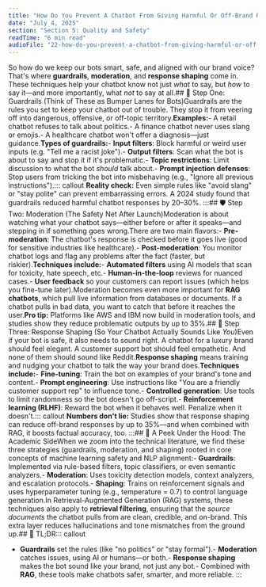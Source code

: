 ```yaml
---
title: "How Do You Prevent A Chatbot From Giving Harmful Or Off-Brand Responses?"
date: "July 4, 2025"
section: "Section 5: Quality and Safety"
readTime: "6 min read"
audioFile: "22-how-do-you-prevent-a-chatbot-from-giving-harmful-or-off-brand-responses.wav"
---
```


So how do we keep our bots smart, safe, and aligned with our brand voice? That's where **guardrails**, **moderation**, and **response shaping** come in. These techniques help your chatbot know not just *what* to say, but *how* to say it—and more importantly, what *not* to say at all.## 🧱 Step One: Guardrails (Think of These as Bumper Lanes for Bots)Guardrails are the rules you set to keep your chatbot out of trouble. They stop it from veering off into dangerous, offensive, or off-topic territory.**Examples:**- A retail chatbot refuses to talk about politics.- A finance chatbot never uses slang or emojis.- A healthcare chatbot won't offer a diagnosis—just guidance.**Types of guardrails:**- **Input filters**: Block harmful or weird user inputs (e.g. "Tell me a racist joke").- **Output filters**: Scan what the bot is about to say and stop it if it's problematic.- **Topic restrictions**: Limit discussion to what the bot *should* talk about.- **Prompt injection defenses**: Stop users from tricking the bot into misbehaving (e.g., "Ignore all previous instructions").::: callout
**Reality check:** Even simple rules like "avoid slang" or "stay polite" can prevent embarrassing errors. A 2024 study found that guardrails reduced harmful chatbot responses by 20–30%.
:::## 🛡 Step Two: Moderation (The Safety Net After Launch)Moderation is about watching what your chatbot says—either before or after it speaks—and stepping in if something goes wrong.There are two main flavors:- **Pre-moderation**: The chatbot's response is checked before it goes live (good for sensitive industries like healthcare).- **Post-moderation**: You monitor chatbot logs and flag any problems after the fact (faster, but riskier).**Techniques include:**- **Automated filters** using AI models that scan for toxicity, hate speech, etc.- **Human-in-the-loop** reviews for nuanced cases.- **User feedback** so your customers can report issues (which helps you fine-tune later).Moderation becomes even more important for **RAG chatbots**, which pull live information from databases or documents. If a chatbot pulls in bad data, you want to catch that before it reaches the user.**Pro tip:** Platforms like AWS and IBM now build in moderation tools, and studies show they reduce problematic outputs by up to 35%.## 🎯 Step Three: Response Shaping (So Your Chatbot Actually Sounds Like *You*)Even if your bot is safe, it also needs to sound right. A chatbot for a luxury brand should feel elegant. A customer support bot should feel empathetic. And none of them should sound like Reddit.**Response shaping** means training and nudging your chatbot to talk the way your brand does.**Techniques include:**- **Fine-tuning**: Train the bot on examples of your brand's tone and content.- **Prompt engineering**: Use instructions like "You are a friendly customer support rep" to influence tone.- **Controlled generation**: Use tools to limit randomness so the bot doesn't go off-script.- **Reinforcement learning (RLHF)**: Reward the bot when it behaves well. Penalize when it doesn't.::: callout
**Numbers don't lie:** Studies show that response shaping can reduce off-brand responses by up to 35%—and when combined with RAG, it boosts factual accuracy, too.
:::## 🔬 A Peek Under the Hood: The Academic SideWhen we zoom into the technical literature, we find these three strategies (guardrails, moderation, and shaping) rooted in core concepts of machine learning safety and NLP alignment:- **Guardrails**: Implemented via rule-based filters, topic classifiers, or even semantic analyzers.- **Moderation**: Uses toxicity detection models, context analyzers, and escalation protocols.- **Shaping**: Trains on reinforcement signals and uses hyperparameter tuning (e.g., temperature = 0.7) to control language generation.In Retrieval-Augmented Generation (RAG) systems, these techniques also apply to **retrieval filtering**, ensuring that the *source documents* the chatbot pulls from are clean, credible, and on-brand. This extra layer reduces hallucinations and tone mismatches from the ground up.## 🧠 TL;DR::: callout
- **Guardrails** set the rules (like "no politics" or "stay formal").- **Moderation** catches issues, using AI or humans—or both.- **Response shaping** makes the bot sound like your brand, not just any bot.- Combined with **RAG**, these tools make chatbots safer, smarter, and more reliable.
:::

